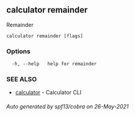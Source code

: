 ## calculator remainder

Remainder

```
calculator remainder [flags]
```

### Options

```
  -h, --help   help for remainder
```

### SEE ALSO

* [calculator](calculator.md)	 - Calculator CLI

###### Auto generated by spf13/cobra on 26-May-2021
